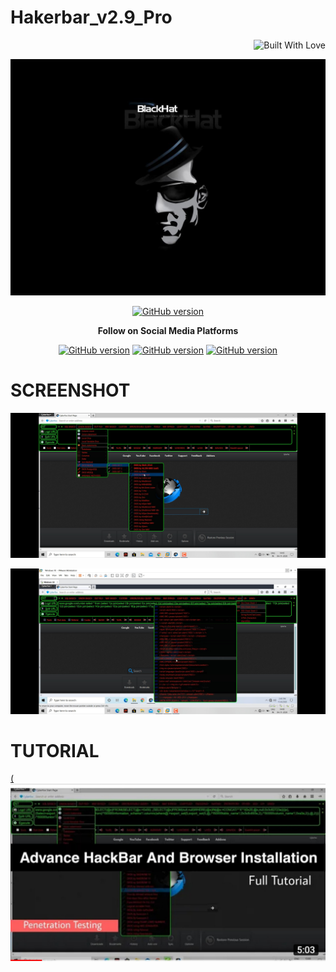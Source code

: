 # Hakerbar_v2.9_Pro
<p align="right">
  <a><img title="Built With Love" src="https://forthebadge.com/images/badges/uses-html.svg" ></a>
 </p>

![20200316_174935_0000](https://github.com/blackhaker0802/Hakerbar_v2.9_Pro/blob/main/wp2345370.jpg)
<p align="center">
<a href="https://github.com/Ignitetch/AdvPhishing/releases"><img title="GitHub version" src="https://img.shields.io/badge/version-2.9-blue" ></a>  
</p>

<p align="center">
  <b> Follow on Social Media Platforms </b>
</p>
<p align="center">
<a href=""><img title="GitHub version" src="https://img.shields.io/badge/-Facebook-blue" ></a> <a href="https://www.youtube.com/channel/UCfBDWui9dSRbCmT32jf848Q"><img title="GitHub version" src="https://img.shields.io/badge/-instagram-red" ></a> <a href="https://www.linkedin.com/in/shubham-goyal-sgpro"><img title="GitHub version" src="https://img.shields.io/badge/-github-black" ></a>
</p>
<p align="center">
  <b> </b>
</p>

# SCREENSHOT
![full](Screenshot_20201104_194615.jpg)

![full](Screenshot_20201104_194830.jpg)

# TUTORIAL
[(![des](IMG_20201104_210837.jpg)](https://youtu.be/jxtKgJD3g_8)
